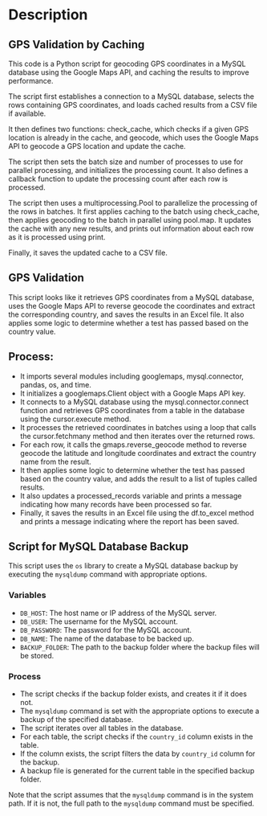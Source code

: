 # Description
## GPS Validation by Caching

This code is a Python script for geocoding GPS coordinates in a MySQL database using the Google Maps API, and caching the results to improve performance.

The script first establishes a connection to a MySQL database, selects the rows containing GPS coordinates, and loads cached results from a CSV file if available.

It then defines two functions: check_cache, which checks if a given GPS location is already in the cache, and geocode, which uses the Google Maps API to geocode a GPS location and update the cache.

The script then sets the batch size and number of processes to use for parallel processing, and initializes the processing count. It also defines a callback function to update the processing count after each row is processed.

The script then uses a multiprocessing.Pool to parallelize the processing of the rows in batches. It first applies caching to the batch using check_cache, then applies geocoding to the batch in parallel using pool.map. It updates the cache with any new results, and prints out information about each row as it is processed using print.

Finally, it saves the updated cache to a CSV file.

## GPS Validation

This script looks like it retrieves GPS coordinates from a MySQL database, uses the Google Maps API to reverse geocode the coordinates and extract the corresponding country, and saves the results in an Excel file. It also applies some logic to determine whether a test has passed based on the country value.

## Process:

-   It imports several modules including googlemaps, mysql.connector, pandas, os, and time.
-   It initializes a googlemaps.Client object with a Google Maps API key.
-   It connects to a MySQL database using the mysql.connector.connect function and retrieves GPS coordinates from a table in the database using the cursor.execute method.
-   It processes the retrieved coordinates in batches using a loop that calls the cursor.fetchmany method and then iterates over the returned rows.
-   For each row, it calls the gmaps.reverse_geocode method to reverse geocode the latitude and longitude coordinates and extract the country name from the result.
-   It then applies some logic to determine whether the test has passed based on the country value, and adds the result to a list of tuples called results.
-   It also updates a processed_records variable and prints a message indicating how many records have been processed so far.
-   Finally, it saves the results in an Excel file using the df.to_excel method and prints a message indicating where the report has been saved.



## Script for MySQL Database Backup

This script uses the `os` library to create a MySQL database backup by executing the `mysqldump` command with appropriate options.

### Variables

-   `DB_HOST`: The host name or IP address of the MySQL server.
-   `DB_USER`: The username for the MySQL account.
-   `DB_PASSWORD`: The password for the MySQL account.
-   `DB_NAME`: The name of the database to be backed up.
-   `BACKUP_FOLDER`: The path to the backup folder where the backup files will be stored.

### Process

-   The script checks if the backup folder exists, and creates it if it does not.
-   The `mysqldump` command is set with the appropriate options to execute a backup of the specified database.
-   The script iterates over all tables in the database.
-   For each table, the script checks if the `country_id` column exists in the table.
-   If the column exists, the script filters the data by `country_id` column for the backup.
-   A backup file is generated for the current table in the specified backup folder.

Note that the script assumes that the `mysqldump` command is in the system path. If it is not, the full path to the `mysqldump` command must be specified.
